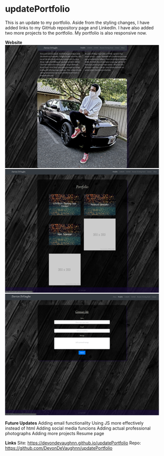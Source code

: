# updatePortfolio

This is an update to my portfolio.
Aside from the styling changes, I have added links to my GitHub repository page and LinkedIn. I have also added two more projects to the portfolio. My portfolio is also responsive now. 


**Website**
![alt text](https://github.com/DevonDeVaughnn/updatePortfolio/blob/master/images/about.png?raw=true)
![alt text](https://github.com/DevonDeVaughnn/updatePortfolio/blob/master/images/portfolio.png?raw=true)
![alt text](https://github.com/DevonDeVaughnn/updatePortfolio/blob/master/images/contact.png?raw=true)

**Future Updates**
Adding email functionality
Using JS more effectively instead of html
Adding social media funcions
Adding actual professional photographs
Adding more projects
Resume page

**Links**
Site: https://devondevaughnn.github.io/updatePortfolio
Repo: https://github.com/DevonDeVaughnn/updatePortfolio

